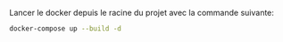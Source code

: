 Lancer le docker depuis le racine du projet avec la commande suivante:

```bash
docker-compose up --build -d
```